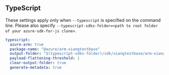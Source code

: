 ## TypeScript

These settings apply only when `--typescript` is specified on the command line.
Please also specify `--typescript-sdks-folder=<path to root folder of your azure-sdk-for-js clone>`.

``` yaml $(typescript)
typescript:
  azure-arm: true
  package-name: "@azure/arm-xiangtestbase"
  output-folder: "$(typescript-sdks-folder)/sdk/xiangtestbase/arm-xiangtestbase"
  payload-flattening-threshold: 1
  clear-output-folder: true
  generate-metadata: true
```
